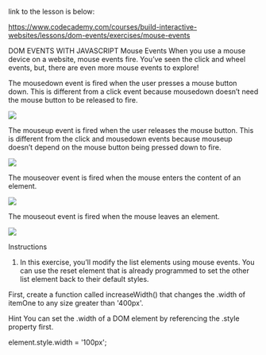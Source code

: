 link to the lesson is below:

https://www.codecademy.com/courses/build-interactive-websites/lessons/dom-events/exercises/mouse-events

DOM EVENTS WITH JAVASCRIPT
Mouse Events
When you use a mouse device on a website, mouse events fire. You’ve seen the click and wheel events, but, there are even more mouse events to explore!

The mousedown event is fired when the user presses a mouse button down. This is different from a click event because mousedown doesn’t need the mouse button to be released to fire.

![](https://content.codecademy.com/courses/javascript-dom-events/mousedown.png)

The mouseup event is fired when the user releases the mouse button. This is different from the click and mousedown events because mouseup doesn’t depend on the mouse button being pressed down to fire.

![](https://content.codecademy.com/courses/javascript-dom-events/mouseup.png)

The mouseover event is fired when the mouse enters the content of an element.

![](https://content.codecademy.com/courses/javascript-dom-events/mouseover.png)

The mouseout event is fired when the mouse leaves an element.

![](https://content.codecademy.com/courses/javascript-dom-events/mouseout.gif)

Instructions

1. In this exercise, you’ll modify the list elements using mouse events. You can use the reset element that is already programmed to set the other list element back to their default styles.

First, create a function called increaseWidth() that changes the .width of itemOne to any size greater than '400px'.

Hint
You can set the .width of a DOM element by referencing the .style property first.

element.style.width = '100px';

